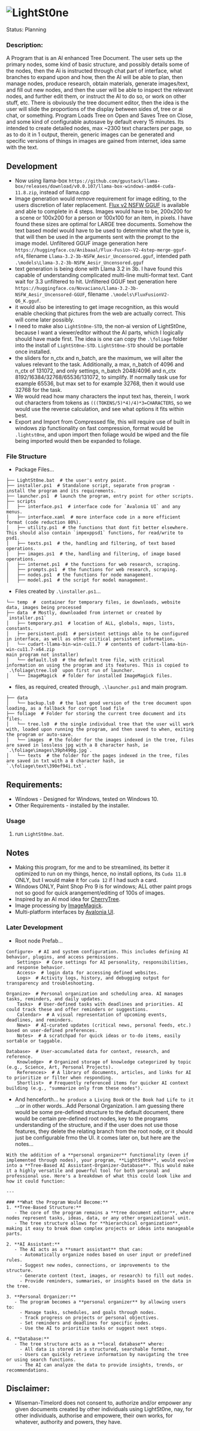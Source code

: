 # ![LightSt0ne](https://github.com/wiseman-timelord/LightSt0ne/blob/main/media/lightstone.png)
Status: Planning

### Description:
A Program that is an AI enhanced Tree Document. The user sets up the primary nodes, some kind of basic structure, and possibly details some of the nodes, then the Ai is instructed through chat part of interface, what branches to expand upon and how, then the AI will be able to plan, then manage nodes, produce research, obtain materials, generate images/text, and fill out new nodes, and then the user will be able to inspect the relevant nodes, and further edit them, or instruct the AI to do so, or work on other stuff, etc. There is obviously the tree document editor, then the idea is the user will slide the proportions of the display between sides of, tree or ai chat, or something. Program Loads Tree on Open and Saves Tree on Close, and some kind of configurable autosave by default every 15 minutes. Its intended to create detailed nodes, max ~2300 text characters per page, so as to do it in 1 output, therein, generic images can be generated and specific versions of things in images are gained from internet, idea same with the text. 

## Development
- Now using llama-box `https://github.com/gpustack/llama-box/releases/download/v0.0.107/llama-box-windows-amd64-cuda-11.8.zip`, instead of llama.cpp 
- Image generation would remove requirement for image editing, to the users discretion of later replacement. [Flux v2 NSFW GGUF](https://huggingface.co/Anibaaal/Flux-Fusion-V2-4step-merge-gguf-nf4) is available and able to complete in 4 steps. Images would have to be, 200x200 for a scene or 100x200 for a person or 100x100 for an item, in pixels. I have found these sizes are optimal for LARGE tree documents. Somehow the text based model would have to be used to determine what the type is, that will then be used in the arguments sent with the prompt to the image model. Unfiltered GGUF image generation here `https://huggingface.co/Anibaaal/Flux-Fusion-V2-4step-merge-gguf-nf4`, filename `Llama-3.2-3b-NSFW_Aesir_Uncensored.gguf`, intended path `.\models\Llama-3.2-3b-NSFW_Aesir_Uncensored.gguf`
- text generation is being done with Llama 3.2 in 3b. I have found this capable of understanding complicated multi-line multi-format text. Cant wait for 3.3 unfiltered to hit. Unfiltered GGUF text generation here `https://huggingface.co/Novaciano/Llama-3.2-3b-NSFW_Aesir_Uncensored-GGUF`, filename `.\models\FluxFusionV2-Q6_K.gguf`.
- it would also be interesting to get image recognition, as this would enable checking that pictures from the web are actually correct. This will come later possibly. 
- I need to make also `LightSt0ne-STD`, the non-ai version of LightSt0ne, because I want a viewer/editor without the AI parts, which I logically should have made first. The idea is one can copy the `.\foliage` folder into the install of `LightSt0ne-STD`. `LightSt0ne-STD` should be portable once installed.
- the sliders for n_ctx and n_batch, are the maximum, we will alter the values relevant to the task. Additionally, a max, n_batch of 4096 and n_ctx of 131072, and only settings, n_batch 2048/4096 and n_ctx 8192/16384/32768/65536/131072, to simplify. If normally task use for example 65536, but max set to for example 32768, then it would use 32768 for the task. 
- We would read how many characters the input text has, therein, I work out characters from tokens as `(((TOKENS/5)*4)/4)*3=CHARACTERS`, so  we would use the reverse calculation, and see what options it fits within best.
- Export and Import from Compressed file, this will require use of built in windows zip functionality on fast compression, format would be `.lightst0ne`, and upon import then foliage would be wiped and the file being imported would then be expanded to foliage.

### File Structure
- Package Files...
```
├── LightSt0ne.bat  # the user's entry point. 
├── installer.ps1  # Standalone script, separate from program - install the program and its requirements. 
├── launcher.ps1  # launch the program, entry point for other scripts.
├── scripts
│   ├── interface.ps1  # interface code for `Avalonia UI` and any menus.
│   ├── interface.xaml  # more interface code in a more efficient format (code reduction 80%).
│   ├── utility.ps1  # the functions that dont fit better elsewhere. This should also contain `impexppsd1` functions, for read/write to psd1.
│   ├── texts.ps1  # the, handling and filtering, of text based operations.
│   ├── images.ps1  # the, handling and filtering, of image based operations.
│   ├── internet.ps1  # the functions for web research, scraping.
│   ├── prompts.ps1  # the functions for web research, scraping.
│   ├── nodes.ps1  # the functions for node management.
│   ├── model.ps1  # the script for model management.
```
- Files created by `.\installer.ps1`...
```
└── temp  #  container for temporary files, ie downloads, website data, images being processed
├── data  # Mostly, downloaded from internet or created by `installer.ps1` 
│   ├── temporary.ps1  # location of ALL, globals, maps, lists, constants.
│   ├── persistent.psd1  # persistent settings able to be configured in interface, as well as other critical persistent information.
│   └── cudart-llama-bin-win-cu11.7  # contents of cudart-llama-bin-win-cu11.7-x64.zip
main program not installer) 
│   └── default.ls0  # the default tree file, with critical information on using the program and its features. This is copied to `.\foliage\tree.ls0` upon first run of launcher.
│   └── ImageMagick  # folder for installed ImageMagick files.
```
- files, as required, created through, `.\launcher.ps1` and main program.
```
├── data
│   └── backup.ls0  # the last good version of the tree document upon loading, as a fallback for corrupt load file 
├── foliage  # Folder for storing the current tree document and its files.
│   └── tree.ls0  # the single individual tree that the user will work with, loaded upon running the program, and then saved to when, exiting the program or auto-save.
│   └── images  # the folder for the images indexed in the tree, files are saved in lossless jpg with a 8 character hash, ie `.\foliage\images\39ph490g.jpg`.  
│   └── texts  # the folder for the pages indexed in the tree, files are saved in txt with a 8 character hash, ie `.\foliage\text\390ef94i.txt`.  
```

## Requirements:
- Windows - Designed for Windows, tested on Windows 10.
- Other Requirements - installed by the installer.

### Usage
1. run `LightSt0ne.bat`.

## Notes
- Making this program, for me and to be streamlined, its better it optimized to run on my things, hence, no install options, its `Cuda 11.8` ONLY, but I would make it for `cuda 12` if I had such a card.
- Windows ONLY, Paint Shop Pro 9 is for windows; ALL other paint progs not so good for quick arangement/editing of 100s of images.
- Inspired by an AI mod idea for [CherryTree](https://github.com/giuspen/cherrytree).
- Image processing by [ImageMagick](https://imagemagick.org/).
- Multi-platform interfaces by [Avalonia UI](https://avaloniaui.net/).

### Later Development
- Root node Prefab...
```
Configure>  # AI and system configuration. This includes defining AI behavior, plugins, and access permissions. 
    Settings>  # Core settings for AI personality, responsibilities, and response behavior.
    Access>  # login data for accessing defined websites.
    Logs>  # Activity logs, history, and debugging output for transparency and troubleshooting.
    
Organize>  # Personal organization and scheduling area. AI manages tasks, reminders, and daily updates.
    Tasks>  # User-defined tasks with deadlines and priorities. AI could track these and offer reminders or suggestions.
    Calendar>  # A visual representation of upcoming events, deadlines, and reminders.
    News>  # AI-curated updates (critical news, personal feeds, etc.) based on user-defined preferences.
    Notes>  # A scratchpad for quick ideas or to-do items, easily sortable or taggable.

Database>  # User-accumulated data for context, research, and reference.
    Knowledge>  # Organized storage of knowledge categorized by topic (e.g., Science, Art, Personal Projects).
    References>  # A library of documents, articles, and links for AI to prioritize or filter when responding.
    Shortlist>  # Frequently referenced items for quicker AI context building (e.g., "summarize only from these nodes").
```
- And henceforth... `he produce a Living Book` or `the Book had Life to it` ...or in other words...Add Personal Organization. I am guessing there would be some pre-defined structure to the default document, there would be certain pre-defined root nodes, key to the programs understanding of the structure, and if the user does not use those features, they delete the relating branch from the root node, or it should just be configurable frmo the UI. it comes later on, but here are the notes...
```
With the addition of a **personal organizer** functionality (even if implemented through nodes), your program, **LightSt0ne**, would evolve into a **Tree-Based AI Assistant-Organizer-Database**. This would make it a highly versatile and powerful tool for both personal and professional use. Here's a breakdown of what this could look like and how it could function:

---

### **What the Program Would Become:**
1. **Tree-Based Structure:**
   - The core of the program remains a **tree document editor**, where nodes represent tasks, ideas, data, or any other organizational unit.
   - The tree structure allows for **hierarchical organization**, making it easy to break down complex projects or ideas into manageable parts.

2. **AI Assistant:**
   - The AI acts as a **smart assistant** that can:
     - Automatically organize nodes based on user input or predefined rules.
     - Suggest new nodes, connections, or improvements to the structure.
     - Generate content (text, images, or research) to fill out nodes.
     - Provide reminders, summaries, or insights based on the data in the tree.

3. **Personal Organizer:**
   - The program becomes a **personal organizer** by allowing users to:
     - Manage tasks, schedules, and goals through nodes.
     - Track progress on projects or personal objectives.
     - Set reminders and deadlines for specific nodes.
     - Use the AI to prioritize tasks or suggest next steps.

4. **Database:**
   - The tree structure acts as a **local database** where:
     - All data is stored in a structured, searchable format.
     - Users can quickly retrieve information by navigating the tree or using search functions.
     - The AI can analyze the data to provide insights, trends, or recommendations.
```

## Disclaimer:
- Wiseman-Timelord does not consent to, authorize and/or empower any given documents created by other individuals using LightSt0ne, nay, for other individuals, authorise and empowere, their own works, for whatever, authority and powers, they have.
